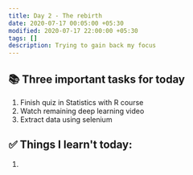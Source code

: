 ```yaml
---
title: Day 2 - The rebirth
date: 2020-07-17 00:05:00 +05:30
modified: 2020-07-17 22:00:00 +05:30
tags: []
description: Trying to gain back my focus
---
```


## 📚 Three important tasks for today

1. Finish quiz in Statistics with R course
2. Watch remaining deep learning video
3. Extract data using selenium

## ✅ Things I learn't today:

1. 
